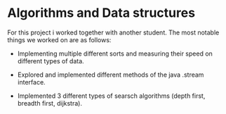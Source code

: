 # Algorithms and Data structures

For this project i worked together with another student. The most notable things we worked on are as follows:

- Implementing multiple different sorts and measuring their speed on different types of data.

- Explored and implemented different methods of the java .stream interface.

- Implemented 3 different types of searsch algorithms (depth first, breadth first, dijkstra).
